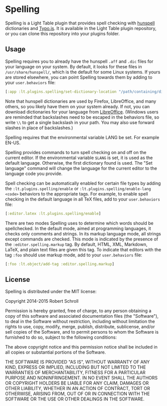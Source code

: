Spelling
========
Spelling is a Light Table plugin that provides spell checking with
[hunspell][1] dictionaries and [Typo.js][2].  It is available in the
Light Table plugin repository, or you can clone this repository into
your plugins folder.

[1]: http://hunspell.sourceforge.net/
[2]: https://github.com/cfinke/Typo.js

Usage
-----
Spelling requires you to already have the hunspell `.aff` and `.dic`
files for your language on your system.  By default, it looks for these
files in `/usr/share/hunspell/`, which is the default for some Linux
systems.  If yours are stored elsewhere, you can point Spelling towards
them by adding to your `user.behaviors` file:
```clojure
[:app :lt.plugins.spelling/set-dictionary-location "/path/containing/dicts"]
```
Note that hunspell dictionaries are used by Firefox, LibreOffice, and
many others, so you likely have them on your system already.  If not,
you can download dictionaries for your language from [LibreOffice][3].
(Windows users are reminded that backslashes need to be escaped in the
behaviors file, so write `\\` to get a single backslash in your path.
You may also use forward slashes in place of backslashes.)

[3]: http://cgit.freedesktop.org/libreoffice/dictionaries/tree/

Spelling requires that the environmental variable LANG be set.
For example EN-US.

Spelling provides commands to turn spell checking on and off on the
current editor.  If the environmental variable `$LANG` is set, it is
used as the default language.  Otherwise, the first dictionary found is
used.  The "Set language" command will change the language for the
current editor to the language code you provide.

Spell checking can be automatically enabled for certain file types by
adding the `:lt.plugins.spelling/enable` or
`:lt.plugins.spelling/enable-lang <code>` behaviors to the
appropriate tags.  For example, to enable spell checking in the default
language in all TeX files, add to your `user.behaviors` file:
```clojure
[:editor.latex :lt.plugins.spelling/enable]
```

There are two modes Spelling uses to determine which words should be
spellchecked.  In the default mode, aimed at programming languages, it
checks only comments and strings.  In its markup language mode, all
strings except commands are checked.  This mode is indicated by the
presence of the `:editor.spelling.markup` tag.  By default, HTML, XML,
Markdown, LaTeX, and plain text files are given this tag.  To indicate
that editors with the tag `:foo` should use markup mode, add to your
`user.behaviors` file:
```clojure
[:foo :lt.object/add-tag :editor.spelling.markup]
```

License
-------
Spelling is distributed under the MIT license:

Copyright 2014-2015 Robert Schroll

Permission is hereby granted, free of charge, to any person obtaining
a copy of this software and associated documentation files (the
"Software"), to deal in the Software without restriction, including
without limitation the rights to use, copy, modify, merge, publish,
distribute, sublicense, and/or sell copies of the Software, and to
permit persons to whom the Software is furnished to do so, subject to
the following conditions:

The above copyright notice and this permission notice shall be
included in all copies or substantial portions of the Software.

THE SOFTWARE IS PROVIDED "AS IS", WITHOUT WARRANTY OF ANY KIND,
EXPRESS OR IMPLIED, INCLUDING BUT NOT LIMITED TO THE WARRANTIES OF
MERCHANTABILITY, FITNESS FOR A PARTICULAR PURPOSE AND
NONINFRINGEMENT. IN NO EVENT SHALL THE AUTHORS OR COPYRIGHT HOLDERS BE
LIABLE FOR ANY CLAIM, DAMAGES OR OTHER LIABILITY, WHETHER IN AN ACTION
OF CONTRACT, TORT OR OTHERWISE, ARISING FROM, OUT OF OR IN CONNECTION
WITH THE SOFTWARE OR THE USE OR OTHER DEALINGS IN THE SOFTWARE.
